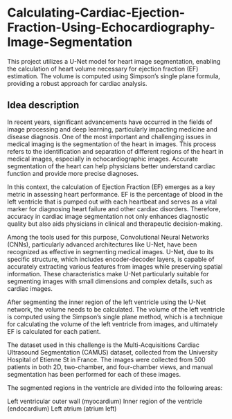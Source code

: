 # Calculating-Cardiac-Ejection-Fraction-Using-Echocardiography-Image-Segmentation
This project utilizes a U-Net model for heart image segmentation, enabling the calculation of heart volume necessary for ejection fraction (EF) estimation. The volume is computed using Simpson’s single plane formula, providing a robust approach for cardiac analysis.

## Idea description
In recent years, significant advancements have occurred in the fields of image processing and deep learning, particularly impacting medicine and disease diagnosis. One of the most important and challenging issues in medical imaging is the segmentation of the heart in images. This process refers to the identification and separation of different regions of the heart in medical images, especially in echocardiographic images. Accurate segmentation of the heart can help physicians better understand cardiac function and provide more precise diagnoses.

In this context, the calculation of Ejection Fraction (EF) emerges as a key metric in assessing heart performance. EF is the percentage of blood in the left ventricle that is pumped out with each heartbeat and serves as a vital marker for diagnosing heart failure and other cardiac disorders. Therefore, accuracy in cardiac image segmentation not only enhances diagnostic quality but also aids physicians in clinical and therapeutic decision-making.

Among the tools used for this purpose, Convolutional Neural Networks (CNNs), particularly advanced architectures like U-Net, have been recognized as effective in segmenting medical images. U-Net, due to its specific structure, which includes encoder-decoder layers, is capable of accurately extracting various features from images while preserving spatial information. These characteristics make U-Net particularly suitable for segmenting images with small dimensions and complex details, such as cardiac images.

After segmenting the inner region of the left ventricle using the U-Net network, the volume needs to be calculated. The volume of the left ventricle is computed using the Simpson’s single plane method, which is a technique for calculating the volume of the left ventricle from images, and ultimately EF is calculated for each patient.

The dataset used in this challenge is the Multi-Acquisitions Cardiac Ultrasound Segmentation (CAMUS) dataset, collected from the University Hospital of Etienne St in France. The images were collected from 500 patients in both 2D, two-chamber, and four-chamber views, and manual segmentation has been performed for each of these images.

The segmented regions in the ventricle are divided into the following areas:

Left ventricular outer wall (myocardium)
Inner region of the ventricle (endocardium)
Left atrium (atrium left)
